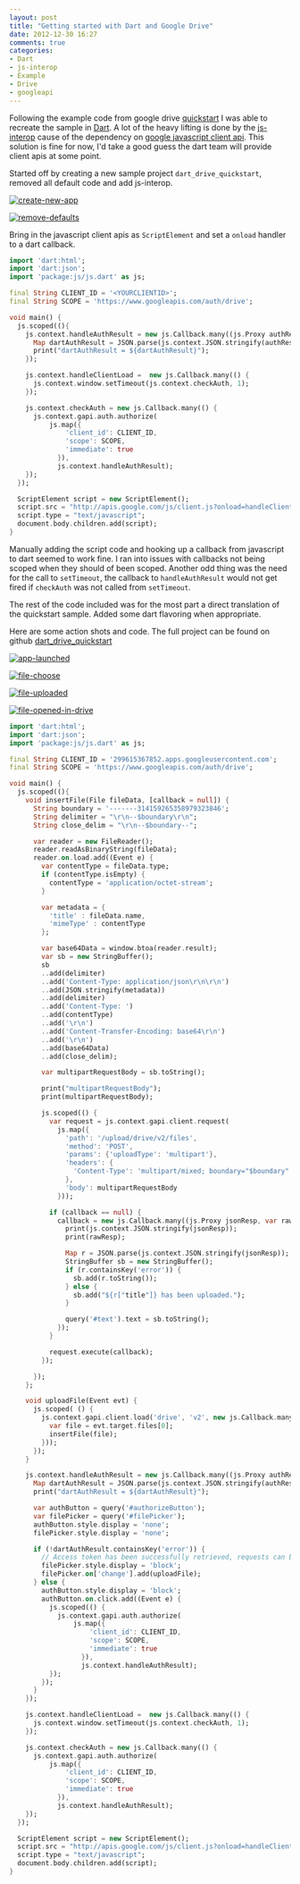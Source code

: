 ```yaml
---
layout: post
title: "Getting started with Dart and Google Drive"
date: 2012-12-30 16:27
comments: true
categories: 
- Dart
- js-interop
- Example
- Drive
- googleapi
---
```


Following the example code from google drive [quickstart](https://developers.google.com/drive/quickstart-js) I was able to recreate the sample in [Dart](http://www.dartlang.org). A lot of the heavy lifting is done by the [js-interop](https://github.com/dart-lang/js-interop) cause of the dependency on [google javascript client api](http://code.google.com/p/google-api-javascript-client). This solution is fine for now, I'd take a good guess the dart team will provide client apis at some point. 

Started off by creating a new sample project `dart_drive_quickstart`, removed all default code and add js-interop.

[![create-new-app](/images/2012-12-30-getting-started-with-dart-and-google-drive/create-new-app.png)](/images/2012-12-30-getting-started-with-dart-and-google-drive/create-new-app.png) 

[![remove-defaults](/images/2012-12-30-getting-started-with-dart-and-google-drive/remove-defaults.png)](/images/2012-12-30-getting-started-with-dart-and-google-drive/remove-defaults.png) 


Bring in the javascript client apis as `ScriptElement` and set a `onload` handler to a dart callback. 

``` dart dart_drive_quickstart.dart
import 'dart:html';
import 'dart:json';
import 'package:js/js.dart' as js;

final String CLIENT_ID = '<YOURCLIENTID>';
final String SCOPE = 'https://www.googleapis.com/auth/drive';

void main() {
  js.scoped((){
    js.context.handleAuthResult = new js.Callback.many((js.Proxy authResult) {
      Map dartAuthResult = JSON.parse(js.context.JSON.stringify(authResult));
      print("dartAuthResult = ${dartAuthResult}");
    });      

    js.context.handleClientLoad =  new js.Callback.many(() {
      js.context.window.setTimeout(js.context.checkAuth, 1);
    });

    js.context.checkAuth = new js.Callback.many(() {
      js.context.gapi.auth.authorize(
          js.map({
              'client_id': CLIENT_ID,
              'scope': SCOPE,
              'immediate': true
            }),
            js.context.handleAuthResult);
    });      	
  });

  ScriptElement script = new ScriptElement();
  script.src = "http://apis.google.com/js/client.js?onload=handleClientLoad";
  script.type = "text/javascript";
  document.body.children.add(script);
}
```

Manually adding the script code and hooking up a callback from javascript to dart seemed to work fine. I ran into issues with callbacks not being scoped when they should of been scoped. Another odd thing was the need for the call to `setTimeout`, the callback to `handleAuthResult` would not get fired if `checkAuth` was not called from `setTimeout`. 

The rest of the code included was for the most part a direct translation of the quickstart sample. Added some dart flavoring when appropriate.

Here are some action shots and code. The full project can be found on github [dart_drive_quickstart](https://github.com/financeCoding/dart_drive_quickstart)

[![app-launched](/images/2012-12-30-getting-started-with-dart-and-google-drive/app-launched.png)](/images/2012-12-30-getting-started-with-dart-and-google-drive/app-launched.png) 

[![file-choose](/images/2012-12-30-getting-started-with-dart-and-google-drive/file-choose.png)](/images/2012-12-30-getting-started-with-dart-and-google-drive/file-choose.png) 

[![file-uploaded](/images/2012-12-30-getting-started-with-dart-and-google-drive/file-uploaded.png)](/images/2012-12-30-getting-started-with-dart-and-google-drive/file-uploaded.png) 

[![file-opened-in-drive](/images/2012-12-30-getting-started-with-dart-and-google-drive/file-opened-in-drive.png)](/images/2012-12-30-getting-started-with-dart-and-google-drive/file-opened-in-drive.png) 

``` dart dart_drive_quickstart.dart
import 'dart:html';
import 'dart:json';
import 'package:js/js.dart' as js;

final String CLIENT_ID = '299615367852.apps.googleusercontent.com';
final String SCOPE = 'https://www.googleapis.com/auth/drive';

void main() {
  js.scoped((){
    void insertFile(File fileData, [callback = null]) {
      String boundary = '-------314159265358979323846';
      String delimiter = "\r\n--$boundary\r\n";
      String close_delim = "\r\n--$boundary--";

      var reader = new FileReader();
      reader.readAsBinaryString(fileData);
      reader.on.load.add((Event e) {
        var contentType = fileData.type;
        if (contentType.isEmpty) {
          contentType = 'application/octet-stream';
        }

        var metadata = {
          'title' : fileData.name,
          'mimeType' : contentType
        };

        var base64Data = window.btoa(reader.result);
        var sb = new StringBuffer();
        sb
        ..add(delimiter)
        ..add('Content-Type: application/json\r\n\r\n')
        ..add(JSON.stringify(metadata))
        ..add(delimiter)
        ..add('Content-Type: ')
        ..add(contentType)
        ..add('\r\n')
        ..add('Content-Transfer-Encoding: base64\r\n')
        ..add('\r\n')
        ..add(base64Data)
        ..add(close_delim);

        var multipartRequestBody = sb.toString();

        print("multipartRequestBody");
        print(multipartRequestBody);

        js.scoped(() {
          var request = js.context.gapi.client.request(
            js.map({
              'path': '/upload/drive/v2/files',
              'method': 'POST',
              'params': {'uploadType': 'multipart'},
              'headers': {
                'Content-Type': 'multipart/mixed; boundary="$boundary"'
              },
              'body': multipartRequestBody
            }));

          if (callback == null) {
            callback = new js.Callback.many((js.Proxy jsonResp, var rawResp) {
              print(js.context.JSON.stringify(jsonResp));
              print(rawResp);

              Map r = JSON.parse(js.context.JSON.stringify(jsonResp));
              StringBuffer sb = new StringBuffer();
              if (r.containsKey('error')) {
                sb.add(r.toString());
              } else {
                sb.add("${r["title"]} has been uploaded.");
              }

              query('#text').text = sb.toString();
            });
          }

          request.execute(callback);
        });

      });
    };

    void uploadFile(Event evt) {
      js.scoped( () {
        js.context.gapi.client.load('drive', 'v2', new js.Callback.many(() {
          var file = evt.target.files[0];
          insertFile(file);
        }));
      });
    }

    js.context.handleAuthResult = new js.Callback.many((js.Proxy authResult) {
      Map dartAuthResult = JSON.parse(js.context.JSON.stringify(authResult));
      print("dartAuthResult = ${dartAuthResult}");

      var authButton = query('#authorizeButton');
      var filePicker = query('#filePicker');
      authButton.style.display = 'none';
      filePicker.style.display = 'none';

      if (!dartAuthResult.containsKey('error')) {
        // Access token has been successfully retrieved, requests can be sent to the API.
        filePicker.style.display = 'block';
        filePicker.on['change'].add(uploadFile);
      } else {
        authButton.style.display = 'block';
        authButton.on.click.add((Event e) {
          js.scoped(() {
            js.context.gapi.auth.authorize(
                js.map({
                    'client_id': CLIENT_ID,
                    'scope': SCOPE,
                    'immediate': true
                  }),
                  js.context.handleAuthResult);
          });
        });
      }
    });

    js.context.handleClientLoad =  new js.Callback.many(() {
      js.context.window.setTimeout(js.context.checkAuth, 1);
    });

    js.context.checkAuth = new js.Callback.many(() {
      js.context.gapi.auth.authorize(
          js.map({
              'client_id': CLIENT_ID,
              'scope': SCOPE,
              'immediate': true
            }),
            js.context.handleAuthResult);
    });
  });

  ScriptElement script = new ScriptElement();
  script.src = "http://apis.google.com/js/client.js?onload=handleClientLoad";
  script.type = "text/javascript";
  document.body.children.add(script);
} 
```
